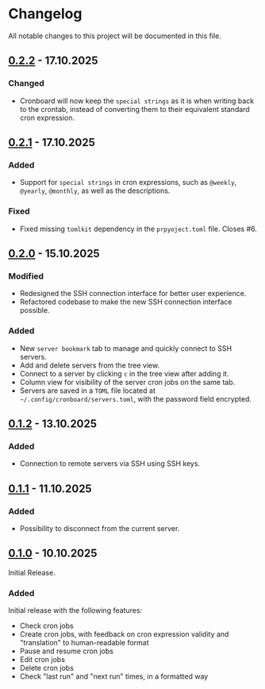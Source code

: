 # Changelog

All notable changes to this project will be documented in this file.

## [0.2.2] - 17.10.2025

### Changed

- Cronboard will now keep the `special strings` as it is when writing back to the crontab, instead of converting them to their equivalent standard cron expression.

## [0.2.1] - 17.10.2025

### Added

- Support for `special strings` in cron expressions, such as `@weekly`, `@yearly`, `@monthly`, as well as the descriptions.

### Fixed

- Fixed missing `tomlkit` dependency in the `prpyoject.toml` file. Closes #6.

## [0.2.0] - 15.10.2025

### Modified

- Redesigned the SSH connection interface for better user experience.
- Refactored codebase to make the new SSH connection interface possible.

### Added

- New `server bookmark` tab to manage and quickly connect to SSH servers.
- Add and delete servers from the tree view.
- Connect to a server by clicking `c` in the tree view after adding it.
- Column view for visibility of the server cron jobs on the same tab.
- Servers are saved in a `TOML` file located at `~/.config/cronboard/servers.toml`, with the password field encrypted.

## [0.1.2] - 13.10.2025

### Added

- Connection to remote servers via SSH using SSH keys.

## [0.1.1] - 11.10.2025

### Added

- Possibility to disconnect from the current server.

## [0.1.0] - 10.10.2025

Initial Release.

### Added

Initial release with the following features:

- Check cron jobs
- Create cron jobs, with feedback on cron expression validity and "translation" to human-readable format
- Pause and resume cron jobs
- Edit cron jobs
- Delete cron jobs
- Check "last run" and "next run" times, in a formatted way

[0.2.2]: https://github.com/antoniorodr/cronboard/releases/tag/v0.2.2
[0.2.1]: https://github.com/antoniorodr/cronboard/releases/tag/v0.2.1
[0.2.0]: https://github.com/antoniorodr/cronboard/releases/tag/v0.2.0
[0.1.2]: https://github.com/antoniorodr/cronboard/releases/tag/v0.1.2
[0.1.1]: https://github.com/antoniorodr/cronboard/releases/tag/v0.1.1
[0.1.0]: https://github.com/antoniorodr/cronboard/releases/tag/v0.1.0

